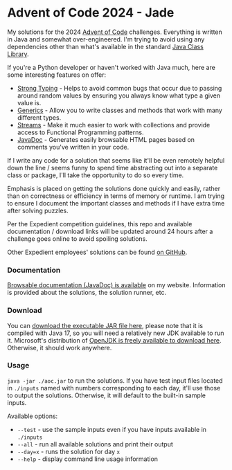 # Advent of Code 2024 - Jade

My solutions for the 2024 [Advent of Code](https://adventofcode.com/2024/about) challenges.
Everything is written in Java and somewhat over-engineered. I'm trying to avoid using any
dependencies other than what's
available in the
standard [Java Class Library](https://docs.oracle.com/en/java/javase/20/docs/api/index.html).

If you're a Python developer or haven't worked with Java much, here are some interesting features on
offer:

- [Strong Typing](https://docs.oracle.com/javase/specs/jls/se7/html/jls-4.html) - Helps to avoid
  common bugs that occur
  due to passing around random values by ensuring you always know what type a given value is.
- [Generics](https://docs.oracle.com/javase/tutorial/java/generics/types.html) - Allow you to write
  classes and methods
  that work with many different types.
- [Streams](https://www.oracle.com/technical-resources/articles/java/ma14-java-se-8-streams.html) -
  Make it much easier
  to work with collections and provide access to Functional Programming patterns.
- [JavaDoc](https://www.oracle.com/technical-resources/articles/java/javadoc-tool.html) - Generates
  easily browsable
  HTML pages based on comments you've written in your code.

If I write any code for a solution that seems like it'll be even remotely helpful down the line /
seems funny to spend
time abstracting out into a separate class or package, I'll take the opportunity to do so every
time.

Emphasis is placed on getting the solutions done quickly and easily, rather than on correctness or
efficiency in terms
of memory or runtime. I am trying to ensure I document the important classes and methods if I have
extra time after
solving puzzles.

Per the Expedient competition guidelines, this repo and available documentation / download
links will be updated around 24 hours after a challenge goes online to avoid spoiling solutions.

Other Expedient employees' solutions can be
found [on GitHub](https://github.com/Expedient/AOC-2024/forks).

### Documentation

[Browsable documentation (JavaDoc) is available](https://jadevogt.com/aoc/jdoc) on my website.
Information is provided
about the solutions, the solution runner, etc.

### Download

You can [download the executable JAR file here](https://jadevogt.com/aoc/aoc.jar), please note that
it is compiled with
Java 17, so you will need a relatively new JDK available to run it. Microsoft's distribution of
[OpenJDK is freely available to download here](https://learn.microsoft.com/en-us/java/openjdk/download#openjdk-21).
Otherwise, it should work anywhere.

### Usage

`java -jar ./aoc.jar` to run the solutions. If you have test input files located in `./inputs` named
with numbers
corresponding to each day, it'll use those to output the solutions. Otherwise, it will default to
the built-in sample
inputs.

Available options:

- `--test` - use the sample inputs even if you have inputs available in `./inputs`
- `--all` - run all available solutions and print their output
- `--day=x` - runs the solution for day `x`
- `--help` - display command line usage information